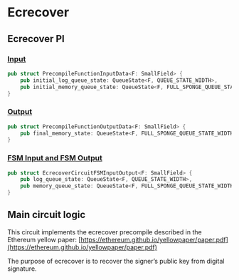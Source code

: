 # Ecrecover

## Ecrecover PI

### [Input](https://github.com/matter-labs/era-zkevm_circuits/blob/4fba537ccecc238e2da9c80844dc8c185e42466f/src/fsm_input_output/circuit_inputs/main_vm.rs#L9)

```rust
pub struct PrecompileFunctionInputData<F: SmallField> {
    pub initial_log_queue_state: QueueState<F, QUEUE_STATE_WIDTH>,
    pub initial_memory_queue_state: QueueState<F, FULL_SPONGE_QUEUE_STATE_WIDTH>,
}
```

### [Output](https://github.com/matter-labs/era-zkevm_circuits/blob/4fba537ccecc238e2da9c80844dc8c185e42466f/src/base_structures/precompile_input_outputs/mod.rs#L42)

```rust
pub struct PrecompileFunctionOutputData<F: SmallField> {
    pub final_memory_state: QueueState<F, FULL_SPONGE_QUEUE_STATE_WIDTH>,
}
```

### [FSM Input and FSM Output](https://github.com/matter-labs/era-zkevm_circuits/blob/4fba537ccecc238e2da9c80844dc8c185e42466f/src/keccak256_round_function/input.rs#L59)

```rust
pub struct EcrecoverCircuitFSMInputOutput<F: SmallField> {
    pub log_queue_state: QueueState<F, QUEUE_STATE_WIDTH>,
    pub memory_queue_state: QueueState<F, FULL_SPONGE_QUEUE_STATE_WIDTH>,
}
```

## Main circuit logic

This circuit implements the ecrecover precompile described in the Ethereum yellow paper: [https://ethereum.github.io/yellowpaper/paper.pdf](https://ethereum.github.io/yellowpaper/paper.pdf)

The purpose of ecrecover is to recover the signer’s public key from digital signature.